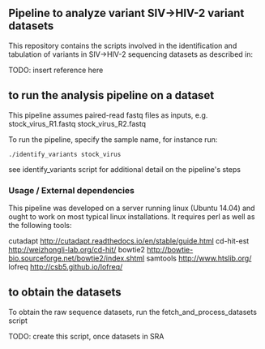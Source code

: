 ## Pipeline to analyze variant SIV->HIV-2 variant datasets

This repository contains the scripts involved in the identification 
and tabulation of variants in SIV->HIV-2 sequencing datasets as described in:

TODO: insert reference here


## to run the analysis pipeline on a dataset

This pipeline assumes paired-read fastq files as inputs, e.g. stock_virus_R1.fastq stock_virus_R2.fastq 

To run the pipeline, specify the sample name, for instance run:

`./identify_variants stock_virus`

see identify_variants script for additional detail on the pipeline's steps


### Usage / External dependencies

This pipeline was developed on a server running linux (Ubuntu 14.04) and ought to
work on most typical linux installations.  It requires perl as well as the following
tools:

cutadapt			http://cutadapt.readthedocs.io/en/stable/guide.html
cd-hit-est 		http://weizhongli-lab.org/cd-hit/
bowtie2			http://bowtie-bio.sourceforge.net/bowtie2/index.shtml
samtools			http://www.htslib.org/
lofreq			http://csb5.github.io/lofreq/


## to obtain the datasets

To obtain the raw sequence datasets, run the fetch_and_process_datasets script

TODO: create this script, once datasets in SRA
